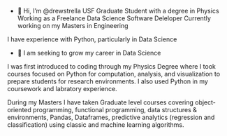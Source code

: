- 👋 Hi, I’m @drewstrella
USF Graduate Student with a degree in Physics
Working as a Freelance Data Science Software Deleloper
Currently working on my Masters in Engineering

I have experience with Python, particularly in Data Science

- 🌱 I am seeking to grow my career in Data Science

I was first introduced to coding through my Physics Degree where I took courses focused on Python for computation, 
analysis, and visualization to prepare students for research environments. I also used Python in my coursework and labratory experience.

During my Masters I have taken Graduate level courses covering object-oriented programming, functional 
programming, data structures & environments, Pandas, Dataframes, predictive analytics (regression and classification) using classic and 
machine learning algorithms.
